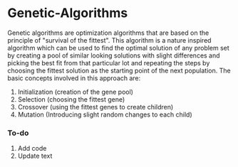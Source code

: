 # Genetic-Algorithms

Genetic algorithms are optimization algorithms that are based on the principle of "survival of the fittest". This algorithm is a nature inspired algorithm which can be used to find the optimal solution of any problem set by creating a pool of similar looking solutions with slight differences and picking the best fit from that particular lot and repeating the steps by choosing the fittest solution as the starting point of the next population. The basic concepts involved in this approach are: 
1. Initialization (creation of the gene pool)
2. Selection (choosing the fittest gene)
3. Crossover (using the fittest genes to create children)
4. Mutation (Introducing slight random changes to each child)


### To-do
1. Add code
2. Update text
